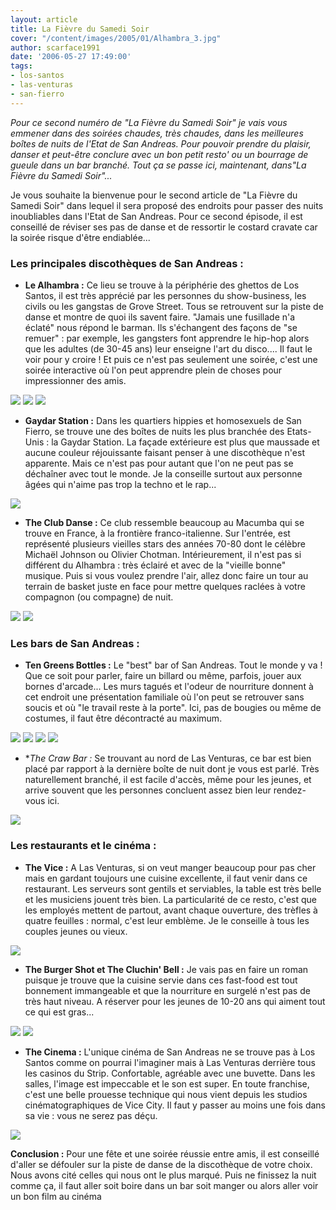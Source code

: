 ```yaml
---
layout: article
title: La Fièvre du Samedi Soir
cover: "/content/images/2005/01/Alhambra_3.jpg"
author: scarface1991
date: '2006-05-27 17:49:00'
tags:
- los-santos
- las-venturas
- san-fierro
---
```


_Pour ce second numéro de "La Fièvre du Samedi Soir" je vais vous emmener dans des soirées chaudes, très chaudes, dans les meilleures boîtes de nuits de l'Etat de San Andreas. Pour pouvoir prendre du plaisir, danser et peut-être conclure avec un bon petit resto' ou un bourrage de gueule dans un bar branché. Tout ça se passe ici, maintenant, dans"La Fièvre du Samedi Soir"..._

Je vous souhaite la bienvenue pour le second article de "La Fièvre du Samedi Soir" dans lequel il sera proposé des endroits pour passer des nuits inoubliables dans l'Etat de San Andreas. Pour ce second épisode, il est conseillé de réviser ses pas de danse et de ressortir le costard cravate car la soirée risque d'être endiablée...

### Les principales discothèques de San Andreas :

- **Le Alhambra :** Ce lieu se trouve à la périphérie des ghettos de Los Santos, il est très apprécié par les personnes du show-business, les civils ou les gangstas de Grove Street. Tous se retrouvent sur la piste de danse et montre de quoi ils savent faire. "Jamais une fusillade n'a éclaté" nous répond le barman. Ils s'échangent des façons de "se remuer" : par exemple, les gangsters font apprendre le hip-hop alors que les adultes (de 30-45 ans) leur enseigne l'art du disco.... Il faut le voir pour y croire ! Et puis ce n'est pas seulement une soirée, c'est une soirée interactive où l'on peut apprendre plein de choses pour impressionner des amis.

![](/content/images/2005/01/Alhambra_1.jpg)
![](/content/images/2005/01/Alhambra_2.jpg)
![](/content/images/2005/01/Alhambra_4.jpg)

- **Gaydar Station :** Dans les quartiers hippies et homosexuels de San Fierro, se trouve une des boîtes de nuits les plus branchée des Etats-Unis : la Gaydar Station. La façade extérieure est plus que maussade et aucune couleur réjouissante faisant penser à une discothèque n'est apparente. Mais ce n'est pas pour autant que l'on ne peut pas se déchaîner avec tout le monde. Je la conseille surtout aux personne âgées qui n'aime pas trop la techno et le rap...

![](/content/images/2005/01/Gaydar_Station.jpg)

- **The Club Danse :** Ce club ressemble beaucoup au Macumba qui se trouve en France, à la frontière franco-italienne. Sur l'entrée, est représenté plusieurs vieilles stars des années 70-80 dont le célèbre Michaël Johnson ou Olivier Chotman. Intérieurement, il n'est pas si différent du Alhambra : très éclairé et avec de la "vieille bonne" musique. Puis si vous voulez prendre l'air, allez donc faire un tour au terrain de basket juste en face pour mettre quelques raclées à votre compagnon (ou compagne) de nuit.

![](/content/images/2005/01/Dance_Club_LV_1.jpg)
![](/content/images/2005/01/Dance_Club_LV_2.jpg)

### Les bars de San Andreas :

- **Ten Greens Bottles :** Le "best" bar of San Andreas. Tout le monde y va ! Que ce soit pour parler, faire un billard ou même, parfois, jouer aux bornes d'arcade... Les murs tagués et l'odeur de nourriture donnent à cet endroit une présentation familiale où l'on peut se retrouver sans soucis et où "le travail reste à la porte". Ici, pas de bougies ou même de costumes, il faut être décontracté au maximum.

![](/content/images/2005/01/Ten_Greens_Bottles_1.jpg)
![](/content/images/2005/01/Ten_Greens_Bottles_2.jpg)
![](/content/images/2005/01/Ten_Greens_Bottles_3.jpg)
![](/content/images/2005/01/Ten_Greens_Bottles_4.jpg)

- \*_The Craw Bar :_ Se trouvant au nord de Las Venturas, ce bar est bien placé par rapport à la dernière boîte de nuit dont je vous est parlé. Très naturellement branché, il est facile d'accès, même pour les jeunes, et arrive souvent que les personnes concluent assez bien leur rendez-vous ici.

![](/content/images/2005/01/The_Craw_Bar.jpg)

### Les restaurants et le cinéma :

- **The Vice :** A Las Venturas, si on veut manger beaucoup pour pas cher mais en gardant toujours une cuisine excellente, il faut venir dans ce restaurant. Les serveurs sont gentils et serviables, la table est très belle et les musiciens jouent très bien. La particularité de ce resto, c'est que les employés mettent de partout, avant chaque ouverture, des trèfles à quatre feuilles : normal, c'est leur emblème. Je le conseille à tous les couples jeunes ou vieux.

![](/content/images/2005/01/The_Vice.jpg)

- **The Burger Shot et The Cluchin' Bell :** Je vais pas en faire un roman puisque je trouve que la cuisine servie dans ces fast-food est tout bonnement immangeable et que la nourriture en surgelé n'est pas de très haut niveau. A réserver pour les jeunes de 10-20 ans qui aiment tout ce qui est gras...

![](/content/images/2005/01/Cluchin_Bell.jpg)
![](/content/images/2005/01/Burger_Shot.jpg)

- **The Cinema :** L'unique cinéma de San Andreas ne se trouve pas à Los Santos comme on pourrai l'imaginer mais à Las Venturas derrière tous les casinos du Strip. Confortable, agréable avec une buvette. Dans les salles, l'image est impeccable et le son est super. En toute franchise, c'est une belle prouesse technique qui nous vient depuis les studios cinématographiques de Vice City. Il faut y passer au moins une fois dans sa vie : vous ne serez pas déçu.

![](/content/images/2005/01/Cinema_LV.jpg)

**Conclusion :** Pour une fête et une soirée réussie entre amis, il est conseillé d'aller se défouler sur la piste de danse de la discothèque de votre choix. Nous avons cité celles qui nous ont le plus marqué. Puis ne finissez la nuit comme ça, il faut aller soit boire dans un bar soit manger ou alors aller voir un bon film au cinéma

<!--kg-card-end: markdown-->
